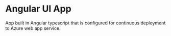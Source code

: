 # Angular UI App

App built in Angular typescript that is configured for continuous deployment to Azure web app service.
